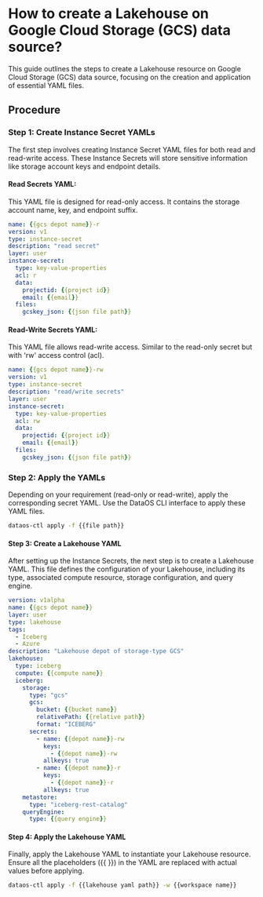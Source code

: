 # How to create a Lakehouse on Google Cloud Storage (GCS) data source?

This guide outlines the steps to create a Lakehouse resource on Google Cloud Storage (GCS) data source, focusing on the creation and application of essential YAML files.

## Procedure

### **Step 1: Create Instance Secret YAMLs**

The first step involves creating Instance Secret YAML files for both read and read-write access. These Instance Secrets will store sensitive information like storage account keys and endpoint details.

#### **Read Secrets YAML:**

This YAML file is designed for read-only access. It contains the storage account name, key, and endpoint suffix.

```yaml
name: {{gcs depot name}}-r
version: v1
type: instance-secret
description: "read secret"
layer: user
instance-secret:
  type: key-value-properties
  acl: r
  data:
    projectid: {{project id}}
    email: {{email}}
  files:
    gcskey_json: {{json file path}}
```

#### **Read-Write Secrets YAML:**

This YAML file allows read-write access. Similar to the read-only secret but with 'rw' access control (acl).

```yaml
name: {{gcs depot name}}-rw
version: v1
type: instance-secret
description: "read/write secrets"
layer: user
instance-secret:
  type: key-value-properties
  acl: rw
  data:
    projectid: {{project id}}
    email: {{email}}
  files:
    gcskey_json: {{json file path}}
```

### **Step 2: Apply the YAMLs**

Depending on your requirement (read-only or read-write), apply the corresponding secret YAML. Use the DataOS CLI interface to apply these YAML files.

```bash
dataos-ctl apply -f {{file path}}
```

#### Step 3: Create a Lakehouse YAML

After setting up the Instance Secrets, the next step is to create a Lakehouse YAML. This file defines the configuration of your Lakehouse, including its type, associated compute resource, storage configuration, and query engine.

```yaml
version: v1alpha
name: {{gcs depot name}}
layer: user
type: lakehouse
tags:
  - Iceberg
  - Azure
description: "Lakehouse depot of storage-type GCS"
lakehouse:
  type: iceberg
  compute: {{compute name}}
  iceberg:
    storage:
      type: "gcs"
      gcs:
        bucket: {{bucket name}}
        relativePath: {{relative path}}
        format: "ICEBERG"        
      secrets:
        - name: {{depot name}}-rw
          keys:
            - {{depot name}}-rw
          allkeys: true    
        - name: {{depot name}}-r
          keys:
            - {{depot name}}-r
          allkeys: true 
    metastore:
      type: "iceberg-rest-catalog"
    queryEngine:
      type: {{query engine}}
```

#### **Step 4: Apply the Lakehouse YAML**

Finally, apply the Lakehouse YAML to instantiate your Lakehouse resource. Ensure all the placeholders ({{ }}) in the YAML are replaced with actual values before applying. 

```bash
dataos-ctl apply -f {{lakehouse yaml path}} -w {{workspace name}}
```